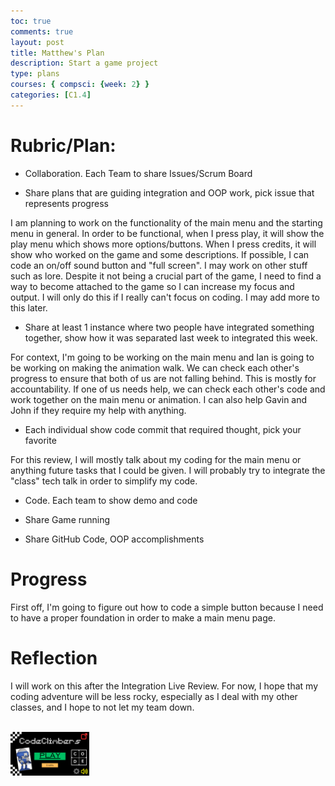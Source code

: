 ```yaml
---
toc: true
comments: true
layout: post
title: Matthew's Plan
description: Start a game project
type: plans
courses: { compsci: {week: 2} }
categories: [C1.4]
---
```


# Rubric/Plan:

- Collaboration. Each Team to share Issues/Scrum Board 

- Share plans that are guiding integration and OOP work, pick issue that represents progress

I am planning to work on the functionality of the main menu and the starting menu in general. In order to be functional, when I press play, it will show the play menu which shows more options/buttons. When I press credits, it will show who worked on the game and some descriptions. If possible, I can code an on/off sound button and "full screen". I may work on other stuff such as lore. Despite it not being a crucial part of the game, I need to find a way to become attached to the game so I can increase my focus and output. I will only do this if I really can't focus on coding. I may add more to this later.

- Share at least 1 instance where two people have integrated something together, show how it was separated last week to integrated this week.

For context, I'm going to be working on the main menu and Ian is going to be working on making the animation walk. We can check each other's progress to ensure that both of us are not falling behind. This is mostly for accountability. If one of us needs help, we can check each other's code and work together on the main menu or animation. I can also help Gavin and John if they require my help with anything.

- Each individual show code commit that required thought, pick your favorite

For this review, I will mostly talk about my coding for the main menu or anything future tasks that I could be given. I will probably try to integrate the "class" tech talk in order to simplify my code.

- Code.  Each team to show demo and code

- Share Game running

- Share GitHub Code, OOP accomplishments

# Progress

First off, I'm going to figure out how to code a simple button because I need to have a proper foundation in order to make a main menu page.

# Reflection

I will work on this after the Integration Live Review. For now, I hope that my coding adventure will be less rocky, especially as I deal with my other classes, and I hope to not let my team down.

<br> <img src="images/IdealMainPage1.png" alt="Snow" style="width:25%;length:25%">